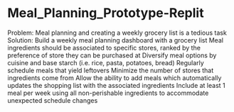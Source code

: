 # Meal_Planning_Prototype-Replit
Problem: Meal planning and creating a weekly grocery list is a tedious task
Solution: Build a weekly meal planning dashboard with a grocery list
    Meal ingredients should be associated to specific stores, ranked by the preference of store they can be purchased at
    Diversify meal options by cuisine and base starch (i.e. rice, pasta, potatoes, bread)
    Regularly schedule meals that yield leftovers
    Minimize the number of stores that ingredients come from
    Allow the ability to add meals which automatically updates the shopping list with the associated ingredients
    Include at least 1 meal per week using all non-perishable ingredients to accommodate unexpected schedule changes

